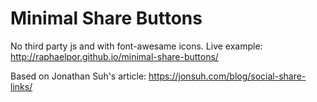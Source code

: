# Minimal Share Buttons
No third party js and with font-awesame icons.
Live example: http://raphaelpor.github.io/minimal-share-buttons/

Based on Jonathan Suh's article: https://jonsuh.com/blog/social-share-links/
